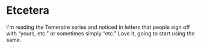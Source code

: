 # Etcetera

I'm reading the Temeraire series and noticed in letters that people sign off with “yours, etc.” or sometimes simply “etc.”  Love it, going to start using the same. 